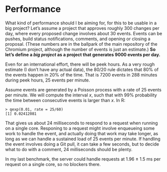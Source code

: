 # Performance

What kind of performance should I be aiming for, for this to be usable in a big
project? Let’s assume a project that approves roughly 300 changes per day, where
every proposed change involves about 30 events. Events can be pushes, build
status notifications, comments, and opening or closing a proposal. (These
numbers are in the ballpark of the main repository of the Chromium project,
although the number of events is just an estimate.) **So let’s define a
*big project* as a project that generates 9000 events per day.**

Even for an international effort, there will be peek hours. As a very rough
estimate (I don’t have any actual data), the 80/20 rule dictates that 80% of the
events happen in 20% of the time. That is 7200 events in 288 minutes during peek
hours, 25 events per minute.

Assume events are generated by a Poisson process with a rate of 25 events per
minute. We will compute the interval _x_, such that with 99% probability the
time between consecutive events is larger than _x_. In R:

    > qexp(0.01, rate = 25/60)
    [1] 0.02412081

That gives us about 24 milliseconds to respond to a request when running on a
single core. Responing to a request might involve enqueueing some work to handle
the event, and actually doing that work may take longer, as long as we can
handle a sustained load of 25 events per minute. If handling the event involves
doing a Git pull, it can take a few seconds, but to decide what to do with a
comment, 24 milliseconds should be plenty.

In my last benchmark, the server could handle requests at 1.96 ± 1.5 ms per
request on a single core, so no blockers there.

